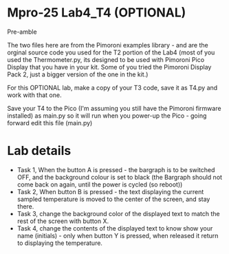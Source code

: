 # **Mpro-25 Lab4_T4 (OPTIONAL)**

Pre-amble

The two files here are from the Pimoroni examples library - and are the orginal source code you used for the T2 portion of the Lab4 (most of you used the Thermometer.py, its designed to be used with Pimoroni Pico Display that you have in your kit. Some of you tried the Pimoroni Display Pack 2, just a bigger version of the one in the kit.)

For this OPTIONAL lab, make a copy of your T3 code, save it as T4.py and work with that one.

Save your T4 to the Pico (I'm assuming you still have the Pimoroni firmware installed) as main.py so it will run when you power-up the Pico - going forward edit this file (main.py)


# **Lab details**

- Task 1, When the button A is pressed - the bargraph is to be switched OFF, and the background colour is set to black (the Bargraph should not come back on again, until the power is cycled (so reboot))
- Task 2, When button B is pressed - the text displaying the current sampled temperature is moved to the center of the screen, and stay there.
- Task 3, change the background color of the displayed text to match the rest of the screen with button X.
- Task 4, change the contents of the displayed text to know show your name (initials) - only when button Y is pressed, when released it return to displaying the temperature.

